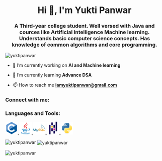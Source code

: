 <h1 align="center">Hi 👋, I'm Yukti Panwar</h1>
<h3 align="center">A Third-year college student. Well versed with Java and cources like Artificial Intelligence  Machine learning. Understands basic computer science concepts. Has knowledge of common algorithms and core programming.</h3>

<p align="left"> <img src="https://komarev.com/ghpvc/?username=yuktipanwar&label=Profile%20views&color=0e75b6&style=flat" alt="yuktipanwar" /> </p>

- 🔭 I’m currently working on **AI and Machine learning**

- 🌱 I’m currently learning **Advance DSA**

- 📫 How to reach me **iamyuktipanwar@gmail.com**

<h3 align="left">Connect with me:</h3>
<p align="left">
</p>

<h3 align="left">Languages and Tools:</h3>
<p align="left"> <a href="https://www.cprogramming.com/" target="_blank" rel="noreferrer"> <img src="https://raw.githubusercontent.com/devicons/devicon/master/icons/c/c-original.svg" alt="c" width="40" height="40"/> </a> <a href="https://www.java.com" target="_blank" rel="noreferrer"> <img src="https://raw.githubusercontent.com/devicons/devicon/master/icons/java/java-original.svg" alt="java" width="40" height="40"/> </a> <a href="https://www.mysql.com/" target="_blank" rel="noreferrer"> <img src="https://raw.githubusercontent.com/devicons/devicon/master/icons/mysql/mysql-original-wordmark.svg" alt="mysql" width="40" height="40"/> </a> <a href="https://pandas.pydata.org/" target="_blank" rel="noreferrer"> <img src="https://raw.githubusercontent.com/devicons/devicon/2ae2a900d2f041da66e950e4d48052658d850630/icons/pandas/pandas-original.svg" alt="pandas" width="40" height="40"/> </a> <a href="https://www.python.org" target="_blank" rel="noreferrer"> <img src="https://raw.githubusercontent.com/devicons/devicon/master/icons/python/python-original.svg" alt="python" width="40" height="40"/> </a> </p>

<p><img align="left" src="https://github-readme-stats.vercel.app/api/top-langs?username=yuktipanwar&show_icons=true&locale=en&layout=compact" alt="yuktipanwar" /></p>

<p>&nbsp;<img align="center" src="https://github-readme-stats.vercel.app/api?username=yuktipanwar&show_icons=true&locale=en" alt="yuktipanwar" /></p>

<p><img align="center" src="https://github-readme-streak-stats.herokuapp.com/?user=yuktipanwar&" alt="yuktipanwar" /></p>
